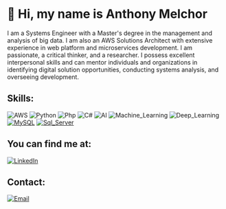 # 👋 Hi, my name is Anthony Melchor
I am a Systems Engineer with a Master's degree in the management and analysis of big data. I am also an AWS Solutions Architect with extensive experience in web platform and microservices development. I am passionate, a critical thinker, and a researcher. I possess excellent interpersonal skills and can mentor individuals and organizations in identifying digital solution opportunities, conducting systems analysis, and overseeing development.

## Skills:

![AWS](https://img.shields.io/badge/AWS-orange?style=for-the-badge&logo=amazon-aws&logoColor=white&labelColor=101010)
![Python](https://img.shields.io/badge/Python-F7DF1E?style=for-the-badge&logo=python&logoColor=white&labelColor=101010)
![Php ](https://img.shields.io/badge/PHP-9146FF?style=for-the-badge&logo=php&logoColor=white&labelColor=101010)
![C# ](https://img.shields.io/badge/.NET-5865F2?style=for-the-badge&logo=.NET&logoColor=white&labelColor=101010)
![AI](https://img.shields.io/badge/Inteligencia_Artificial-999999?style=for-the-badge&logo=python&logoColor=white&labelColor=101010)
![Machine_Learning](https://img.shields.io/badge/Machine_Learning-FA7343?style=for-the-badge&logo=python&logoColor=white&labelColor=101010)
![Deep_Learning](https://img.shields.io/badge/Deep_Learning-007396?style=for-the-badge&logo=python&logoColor=white&labelColor=101010)</br>
[![MySQL](https://img.shields.io/badge/MySQL-4479A1?style=for-the-badge&logo=mysql&logoColor=white&labelColor=101010)]()
[![Sql_Server](https://img.shields.io/badge/Sql_Server-FFCA28?style=for-the-badge&logo=microsoft-sql-server&logoColor=white&labelColor=101010)]()


## You can find me at:
[![LinkedIn](https://img.shields.io/badge/LinkedIn-Anthony_Rodriguez-0077B5?style=for-the-badge&logo=linkedin&logoColor=white&labelColor=101010)](https://www.linkedin.com/in/anthony-melchor-rodriguez/)

## Contact:

[![Email](https://img.shields.io/badge/yontan03@hotmail.com-Email-44a3f1?style=for-the-badge&logo=gmail&logoColor=white&labelColor=101010)](mailto:yontan03@hotmail.com)
